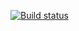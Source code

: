 
[![Build status](https://ci.appveyor.com/api/projects/status/cmj6u9iw0o7a7rnb/branch/main?svg=true)](https://ci.appveyor.com/project/vera4056/api-ci-42bmu/branch/main)
